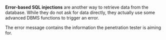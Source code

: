 **Error-based SQL injections**  are another way to retrieve data from the database. While they do not ask for data directly, they actually use some advanced DBMS functions to trigger an error.

The error message contains the information the penetration tester is aiming for.